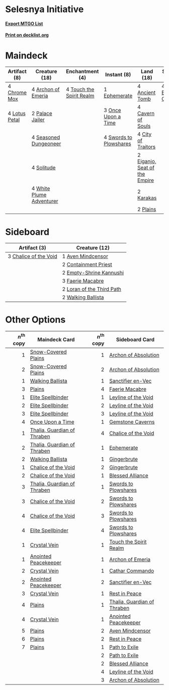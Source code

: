# Selesnya Initiative

#### [Export MTGO List](../collection/Selesnya%20Initiative/Selesnya%20Initiative.txt)
#### [Print on decklist.org](http://decklist.org/?deckmain=4%09Ancient%20Tomb%0A4%09Archon%20of%20Emeria%0A4%09Cavern%20of%20Souls%0A4%09Chrome%20Mox%0A4%09City%20of%20Traitors%0A2%09Eiganjo,%20Seat%20of%20the%20Empire%0A4%09Emeria's%20Call%0A1%09Ephemerate%0A2%09Karakas%0A4%09Lotus%20Petal%0A3%09Once%20Upon%20a%20Time%0A2%09Palace%20Jailer%0A2%09Plains%0A4%09Seasoned%20Dungeoneer%0A4%09Solitude%0A4%09Swords%20to%20Plowshares%0A4%09Touch%20the%20Spirit%20Realm%0A4%09White%20Plume%20Adventurer&deckside=1%09Aven%20Mindcensor%0A3%09Chalice%20of%20the%20Void%0A2%09Containment%20Priest%0A2%09Empty-Shrine%20Kannushi%0A3%09Faerie%20Macabre%0A2%09Loran%20of%20the%20Third%20Path%0A2%09Walking%20Ballista)
# Maindeck

|                                      Artifact (8)                                      |                                           Creature (18)                                           |                                          Enchantment (4)                                          |                                         Instant (8)                                          |                                               Land (18)                                                |                                       Sorcery (4)                                        |
|----------------------------------------------------------------------------------------|---------------------------------------------------------------------------------------------------|---------------------------------------------------------------------------------------------------|----------------------------------------------------------------------------------------------|--------------------------------------------------------------------------------------------------------|------------------------------------------------------------------------------------------|
|4 [Chrome Mox](http://gatherer.wizards.com/Pages/Card/Details.aspx?multiverseid=413761) |4 [Archon of Emeria](http://gatherer.wizards.com/Pages/Card/Details.aspx?multiverseid=495594)      |4 [Touch the Spirit Realm](http://gatherer.wizards.com/Pages/Card/Details.aspx?multiverseid=548335)|1 [Ephemerate](http://gatherer.wizards.com/Pages/Card/Details.aspx?multiverseid=463956)       |4 [Ancient Tomb](http://gatherer.wizards.com/Pages/Card/Details.aspx?multiverseid=409567)               |4 [Emeria's Call](http://gatherer.wizards.com/Pages/Card/Details.aspx?multiverseid=491633)|
|4 [Lotus Petal](http://gatherer.wizards.com/Pages/Card/Details.aspx?multiverseid=420602)|2 [Palace Jailer](http://gatherer.wizards.com/Pages/Card/Details.aspx?multiverseid=416775)         |                                                                                                   |3 [Once Upon a Time](http://gatherer.wizards.com/Pages/Card/Details.aspx?multiverseid=473131) |4 [Cavern of Souls](http://gatherer.wizards.com/Pages/Card/Details.aspx?multiverseid=278058)            |                                                                                          |
|                                                                                        |4 [Seasoned Dungeoneer](http://gatherer.wizards.com/Pages/Card/Details.aspx?multiverseid=566950)   |                                                                                                   |4 [Swords to Plowshares](http://gatherer.wizards.com/Pages/Card/Details.aspx?multiverseid=869)|4 [City of Traitors](http://gatherer.wizards.com/Pages/Card/Details.aspx?multiverseid=6168)             |                                                                                          |
|                                                                                        |4 [Solitude](http://gatherer.wizards.com/Pages/Card/Details.aspx?multiverseid=522108)              |                                                                                                   |                                                                                              |2 [Eiganjo, Seat of the Empire](http://gatherer.wizards.com/Pages/Card/Details.aspx?multiverseid=548581)|                                                                                          |
|                                                                                        |4 [White Plume Adventurer](http://gatherer.wizards.com/Pages/Card/Details.aspx?multiverseid=562932)|                                                                                                   |                                                                                              |2 [Karakas](http://gatherer.wizards.com/Pages/Card/Details.aspx?multiverseid=413782)                    |                                                                                          |
|                                                                                        |                                                                                                   |                                                                                                   |                                                                                              |2 [Plains](http://gatherer.wizards.com/Pages/Card/Details.aspx?multiverseid=439856)                     |                                                                                          |


# Sideboard

|                                          Artifact (3)                                          |                                           Creature (12)                                            |
|------------------------------------------------------------------------------------------------|----------------------------------------------------------------------------------------------------|
|3 [Chalice of the Void](http://gatherer.wizards.com/Pages/Card/Details.aspx?multiverseid=442211)|1 [Aven Mindcensor](http://gatherer.wizards.com/Pages/Card/Details.aspx?multiverseid=426707)        |
|                                                                                                |2 [Containment Priest](http://gatherer.wizards.com/Pages/Card/Details.aspx?multiverseid=389470)     |
|                                                                                                |2 [Empty-Shrine Kannushi](http://gatherer.wizards.com/Pages/Card/Details.aspx?multiverseid=74513)   |
|                                                                                                |3 [Faerie Macabre](http://gatherer.wizards.com/Pages/Card/Details.aspx?multiverseid=201822)         |
|                                                                                                |2 [Loran of the Third Path](http://gatherer.wizards.com/Pages/Card/Details.aspx?multiverseid=583597)|
|                                                                                                |2 [Walking Ballista](http://gatherer.wizards.com/Pages/Card/Details.aspx?multiverseid=423848)       |


# Other Options

|*n*<sup>th</sup> copy|                                            Maindeck Card                                             |*n*<sup>th</sup> copy|                                            Sideboard Card                                            |
|--------------------:|------------------------------------------------------------------------------------------------------|--------------------:|------------------------------------------------------------------------------------------------------|
|                    1|[Snow-Covered Plains](http://gatherer.wizards.com/Pages/Card/Details.aspx?multiverseid=121267)        |                    1|[Archon of Absolution](http://gatherer.wizards.com/Pages/Card/Details.aspx?multiverseid=472965)       |
|                    2|[Snow-Covered Plains](http://gatherer.wizards.com/Pages/Card/Details.aspx?multiverseid=121267)        |                    2|[Archon of Absolution](http://gatherer.wizards.com/Pages/Card/Details.aspx?multiverseid=472965)       |
|                    1|[Walking Ballista](http://gatherer.wizards.com/Pages/Card/Details.aspx?multiverseid=423848)           |                    1|[Sanctifier en-Vec](http://gatherer.wizards.com/Pages/Card/Details.aspx?multiverseid=522103)          |
|                    3|[Plains](http://gatherer.wizards.com/Pages/Card/Details.aspx?multiverseid=439856)                     |                    4|[Faerie Macabre](http://gatherer.wizards.com/Pages/Card/Details.aspx?multiverseid=201822)             |
|                    1|[Elite Spellbinder](http://gatherer.wizards.com/Pages/Card/Details.aspx?multiverseid=513494)          |                    1|[Leyline of the Void](http://gatherer.wizards.com/Pages/Card/Details.aspx?multiverseid=107682)        |
|                    2|[Elite Spellbinder](http://gatherer.wizards.com/Pages/Card/Details.aspx?multiverseid=513494)          |                    2|[Leyline of the Void](http://gatherer.wizards.com/Pages/Card/Details.aspx?multiverseid=107682)        |
|                    3|[Elite Spellbinder](http://gatherer.wizards.com/Pages/Card/Details.aspx?multiverseid=513494)          |                    3|[Leyline of the Void](http://gatherer.wizards.com/Pages/Card/Details.aspx?multiverseid=107682)        |
|                    4|[Once Upon a Time](http://gatherer.wizards.com/Pages/Card/Details.aspx?multiverseid=473131)           |                    1|[Gemstone Caverns](http://gatherer.wizards.com/Pages/Card/Details.aspx?multiverseid=122094)           |
|                    1|[Thalia, Guardian of Thraben](http://gatherer.wizards.com/Pages/Card/Details.aspx?multiverseid=442025)|                    4|[Chalice of the Void](http://gatherer.wizards.com/Pages/Card/Details.aspx?multiverseid=442211)        |
|                    2|[Thalia, Guardian of Thraben](http://gatherer.wizards.com/Pages/Card/Details.aspx?multiverseid=442025)|                    1|[Ephemerate](http://gatherer.wizards.com/Pages/Card/Details.aspx?multiverseid=463956)                 |
|                    2|[Walking Ballista](http://gatherer.wizards.com/Pages/Card/Details.aspx?multiverseid=423848)           |                    1|[Gingerbrute](http://gatherer.wizards.com/Pages/Card/Details.aspx?multiverseid=473181)                |
|                    1|[Chalice of the Void](http://gatherer.wizards.com/Pages/Card/Details.aspx?multiverseid=442211)        |                    2|[Gingerbrute](http://gatherer.wizards.com/Pages/Card/Details.aspx?multiverseid=473181)                |
|                    2|[Chalice of the Void](http://gatherer.wizards.com/Pages/Card/Details.aspx?multiverseid=442211)        |                    1|[Blessed Alliance](http://gatherer.wizards.com/Pages/Card/Details.aspx?multiverseid=414302)           |
|                    3|[Thalia, Guardian of Thraben](http://gatherer.wizards.com/Pages/Card/Details.aspx?multiverseid=442025)|                    1|[Swords to Plowshares](http://gatherer.wizards.com/Pages/Card/Details.aspx?multiverseid=869)          |
|                    3|[Chalice of the Void](http://gatherer.wizards.com/Pages/Card/Details.aspx?multiverseid=442211)        |                    2|[Swords to Plowshares](http://gatherer.wizards.com/Pages/Card/Details.aspx?multiverseid=869)          |
|                    4|[Chalice of the Void](http://gatherer.wizards.com/Pages/Card/Details.aspx?multiverseid=442211)        |                    3|[Swords to Plowshares](http://gatherer.wizards.com/Pages/Card/Details.aspx?multiverseid=869)          |
|                    4|[Elite Spellbinder](http://gatherer.wizards.com/Pages/Card/Details.aspx?multiverseid=513494)          |                    4|[Swords to Plowshares](http://gatherer.wizards.com/Pages/Card/Details.aspx?multiverseid=869)          |
|                    1|[Crystal Vein](http://gatherer.wizards.com/Pages/Card/Details.aspx?multiverseid=15413)                |                    1|[Touch the Spirit Realm](http://gatherer.wizards.com/Pages/Card/Details.aspx?multiverseid=548335)     |
|                    1|[Anointed Peacekeeper](http://gatherer.wizards.com/Pages/Card/Details.aspx?multiverseid=574482)       |                    1|[Archon of Emeria](http://gatherer.wizards.com/Pages/Card/Details.aspx?multiverseid=495594)           |
|                    2|[Crystal Vein](http://gatherer.wizards.com/Pages/Card/Details.aspx?multiverseid=15413)                |                    1|[Cathar Commando](http://gatherer.wizards.com/Pages/Card/Details.aspx?multiverseid=534764)            |
|                    2|[Anointed Peacekeeper](http://gatherer.wizards.com/Pages/Card/Details.aspx?multiverseid=574482)       |                    2|[Sanctifier en-Vec](http://gatherer.wizards.com/Pages/Card/Details.aspx?multiverseid=522103)          |
|                    3|[Crystal Vein](http://gatherer.wizards.com/Pages/Card/Details.aspx?multiverseid=15413)                |                    1|[Rest in Peace](http://gatherer.wizards.com/Pages/Card/Details.aspx?multiverseid=442021)              |
|                    4|[Plains](http://gatherer.wizards.com/Pages/Card/Details.aspx?multiverseid=439856)                     |                    1|[Thalia, Guardian of Thraben](http://gatherer.wizards.com/Pages/Card/Details.aspx?multiverseid=442025)|
|                    4|[Crystal Vein](http://gatherer.wizards.com/Pages/Card/Details.aspx?multiverseid=15413)                |                    1|[Anointed Peacekeeper](http://gatherer.wizards.com/Pages/Card/Details.aspx?multiverseid=574482)       |
|                    5|[Plains](http://gatherer.wizards.com/Pages/Card/Details.aspx?multiverseid=439856)                     |                    2|[Aven Mindcensor](http://gatherer.wizards.com/Pages/Card/Details.aspx?multiverseid=426707)            |
|                    6|[Plains](http://gatherer.wizards.com/Pages/Card/Details.aspx?multiverseid=439856)                     |                    2|[Rest in Peace](http://gatherer.wizards.com/Pages/Card/Details.aspx?multiverseid=442021)              |
|                    7|[Plains](http://gatherer.wizards.com/Pages/Card/Details.aspx?multiverseid=439856)                     |                    1|[Path to Exile](http://gatherer.wizards.com/Pages/Card/Details.aspx?multiverseid=220511)              |
|                     |                                                                                                      |                    2|[Path to Exile](http://gatherer.wizards.com/Pages/Card/Details.aspx?multiverseid=220511)              |
|                     |                                                                                                      |                    2|[Blessed Alliance](http://gatherer.wizards.com/Pages/Card/Details.aspx?multiverseid=414302)           |
|                     |                                                                                                      |                    4|[Leyline of the Void](http://gatherer.wizards.com/Pages/Card/Details.aspx?multiverseid=107682)        |
|                     |                                                                                                      |                    3|[Archon of Absolution](http://gatherer.wizards.com/Pages/Card/Details.aspx?multiverseid=472965)       |

